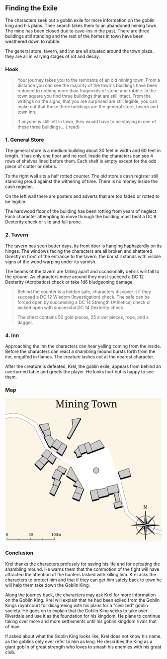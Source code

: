 ## Finding the Exile
The characters seek out a goblin exile for more information on the goblin king and his plans. Their search takes them to an abandoned mining town. The mine has been closed due to cave-ins in the past. There are three buildings still standing and the rest of the homes in town have been weathered down to rubble.

The general store, tavern, and inn are all situated around the town plaza. they are all in varying stages of rot and decay.

### Hook
>Your journey takes you to the remnants of an old mining town. From a distance you can see the majority of the town's buildings have been reduced to nothing more than fragments of stone and rubble. In the town square you find three buildings that are still intact. From the writings on the signs, that you are surprised are still legible, you can make out that these three buildings are the general store, tavern and town inn.
>
>If anyone is still left in town, they would have to be staying in one of these three buildings...
{.read}

### 1. General Store
The general store is a medium building about 30 feet in width and 60 feet in length. It has only one floor and no roof. Inside the characters can see 4 rows of shelves lined before them. Each shelf is empty except for the odd piece of clutter or debris.

To the right wall sits a half rotted counter. The old store's cash register still standing proud against the withering of time. There is no money inside the cash register.

On the left wall there are posters and adverts that are too faded or rotted to be legible.

The hardwood floor of the building has been rotting from years of neglect. Each character attempting to move through the building must beat a DC 9 Dexterity check or slip and fall prone.

### 2. Tavern
The tavern has seen better days, its front door is hanging haphazardly on its hinges. The windows facing the characters are all broken and shattered. Directly in front of the entrance to the tavern, the bar still stands with visible signs of the wood warping under its varnish.

The beams of the tavern are falling apart and occasionally debris will fall to the ground. As characters move around they must succeed a DC 12 Dexterity (Acrobatics) check or take 1d6 bludgeoning damage.

>Behind the counter is a hidden safe, characters discover it if they succeed a DC 12 Wisdom (Investigation) check. The safe can be forced open by succeeding a DC 14 Strength (Athletics) check or picked open with successful DC 14 Dexterity check.
>
>The chest contains 50 gold pieces, 25 silver pieces, rope, and a dagger.

### 4. Inn
Approaching the inn the characters can hear yelling coming from the inside. Before the characters can react a shambling mound bursts forth from the inn, engulfed in flames. The creature lashes out at the nearest character.

After the creature is defeated, Krel, the goblin exile, appears from behind an overturned table and greets the player. He looks hurt but is happy to see them.

### Map
![Mining Town Map](../refs/map-mining-town.svg)

### Conclusion
Krel thanks the characters profusely for saving his life and for defeating the shambling mound. He warns them that the commotion of the fight will have attracted the attention of the hunters tasked with killing him. Krel asks the characters to protect him and that if they can get him safely back to town he will help them take down the Goblin King.

Along the journey back, the characters may ask Krel for more information on the Goblin King. Krel will explain that he had been exiled from the Goblin Kings royal court for disagreeing with his plans for a "civilized" goblin society. He goes on to explain that the Goblin King seeks to take over Riverdale and use it as the foundation for his kingdom. He plans to continue taking over more and more settlements until his goblin kingdom rivals that of man.

If asked about what the Goblin King looks like, Krel does not know his name, as the goblins only ever refer to him as king. He describes the King as a giant goblin of great strength who loves to smash his enemies with his great club.